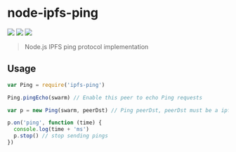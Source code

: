 node-ipfs-ping
==============

[![](https://img.shields.io/badge/made%20by-Protocol%20Labs-blue.svg?style=flat-square)](http://ipn.io) [![](https://img.shields.io/badge/project-IPFS-blue.svg?style=flat-square)](http://ipfs.io/) [![](https://img.shields.io/badge/freenode-%23ipfs-blue.svg?style=flat-square)](http://webchat.freenode.net/?channels=%23ipfs)

> Node.js IPFS ping protocol implementation

## Usage


```javascript
var Ping = require('ipfs-ping')

Ping.pingEcho(swarm) // Enable this peer to echo Ping requests

var p = new Ping(swarm, peerDst) // Ping peerDst, peerDst must be a ipfs-peer object

p.on('ping', function (time) {
  console.log(time + 'ms')
  p.stop() // stop sending pings
})
```
